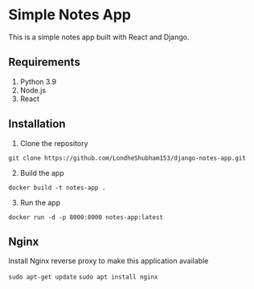 # Simple Notes App
This is a simple notes app built with React and Django.
   
## Requirements   
1. Python 3.9              
2. Node.js                  
3. React          
                                
## Installation                     
1. Clone the repository              
```
git clone https://github.com/LondheShubham153/django-notes-app.git      
```
        
2. Build the app
```
docker build -t notes-app .
```

3. Run the app
```
docker run -d -p 8000:8000 notes-app:latest
```

## Nginx

Install Nginx reverse proxy to make this application available

`sudo apt-get update`
`sudo apt install nginx`
